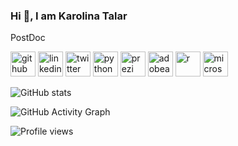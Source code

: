 ### Hi 👋, I am Karolina Talar
PostDoc



[<img src='https://cdn.jsdelivr.net/npm/simple-icons@3.0.1/icons/github.svg' alt='github' height='40'>](https://github.com/talarkaro)  [<img src='https://cdn.jsdelivr.net/npm/simple-icons@3.0.1/icons/linkedin.svg' alt='linkedin' height='40'>](https://www.linkedin.com/in/karolina-talar-6a3a54178/)  [<img src='https://cdn.jsdelivr.net/npm/simple-icons@3.0.1/icons/twitter.svg' alt='twitter' height='40'>](https://twitter.com/scientistpl)  [<img src='https://cdn.jsdelivr.net/npm/simple-icons@3.0.1/icons/python.svg' alt='python' height='40'>](https://www.google.com/url?sa=i&url=https%3A%2F%2Fen.wikipedia.org%2Fwiki%2FPython_%2528programming_language%2529&psig=AOvVaw3cFTs0Aqpr8pl-AO3_a97K&ust=1684418027896000&source=images&cd=vfe&ved=0CBEQjRxqFwoTCOj7oKPA_P4CFQAAAAAdAAAAABAE)  [<img src='https://cdn.jsdelivr.net/npm/simple-icons@3.0.1/icons/prezi.svg' alt='prezi' height='40'>](https://www.google.com/url?sa=i&url=https%3A%2F%2Fde.wikipedia.org%2Fwiki%2FPrezi&psig=AOvVaw1OBHOuRUycnMpU8tHbmTgW&ust=1684418075227000&source=images&cd=vfe&ved=0CBEQjRxqFwoTCKDI9LnA_P4CFQAAAAAdAAAAABAE)  [<img src='https://cdn.jsdelivr.net/npm/simple-icons@3.0.1/icons/adobeacrobatreader.svg' alt='adobeacrobatreader' height='40'>](https://www.google.com/url?sa=i&url=https%3A%2F%2Fcommons.wikimedia.org%2Fwiki%2FFile%3AAdobe_Acrobat_DC_logo_2020.svg&psig=AOvVaw3vXhNzSglSogZSJnsIHj_k&ust=1684418101728000&source=images&cd=vfe&ved=0CBEQjRxqFwoTCMipxcbA_P4CFQAAAAAdAAAAABAE)  [<img src='https://cdn.jsdelivr.net/npm/simple-icons@3.0.1/icons/r.svg' alt='r' height='40'>](https://www.google.com/imgres?imgurl=https%3A%2F%2Fmarketplace-assets.digitalocean.com%2Flogos%2Frstudio-20-04.svg&tbnid=mGRWcpQzjtzV-M&vet=12ahUKEwjX36PUwPz-AhWBlKQKHSmaC5IQMygJegUIARDRAQ..i&imgrefurl=https%3A%2F%2Fmarketplace.digitalocean.com%2Fapps%2Frstudio-kubernetes&docid=yYTWf0xP7di_bM&w=620&h=620&q=r%20studio&ved=2ahUKEwjX36PUwPz-AhWBlKQKHSmaC5IQMygJegUIARDRAQ)  [<img src='https://cdn.jsdelivr.net/npm/simple-icons@3.0.1/icons/microsoft.svg' alt='microsoft' height='40'>](https://www.google.com/url?sa=i&url=http%3A%2F%2Ft3.gstatic.com%2Fimages%3Fq%3Dtbn%3AANd9GcS6km-cD_vSytVSWHMXb5BsNyvx-Ee58bq9Ak5VyKaYZtKokr7C&psig=AOvVaw19mqul1W4sEEwO116TTw-t&ust=1684418243690000&source=images&cd=vfe&ved=0CBEQjRxqFwoTCNiOmYrB_P4CFQAAAAAdAAAAABAE)  

![GitHub stats](https://github-readme-stats.vercel.app/api?username=talarkaro&show_icons=true)  

![GitHub Activity Graph](https://activity-graph.herokuapp.com/graph?username=talarkaro)  

![Profile views](https://gpvc.arturio.dev/talarkaro)  
